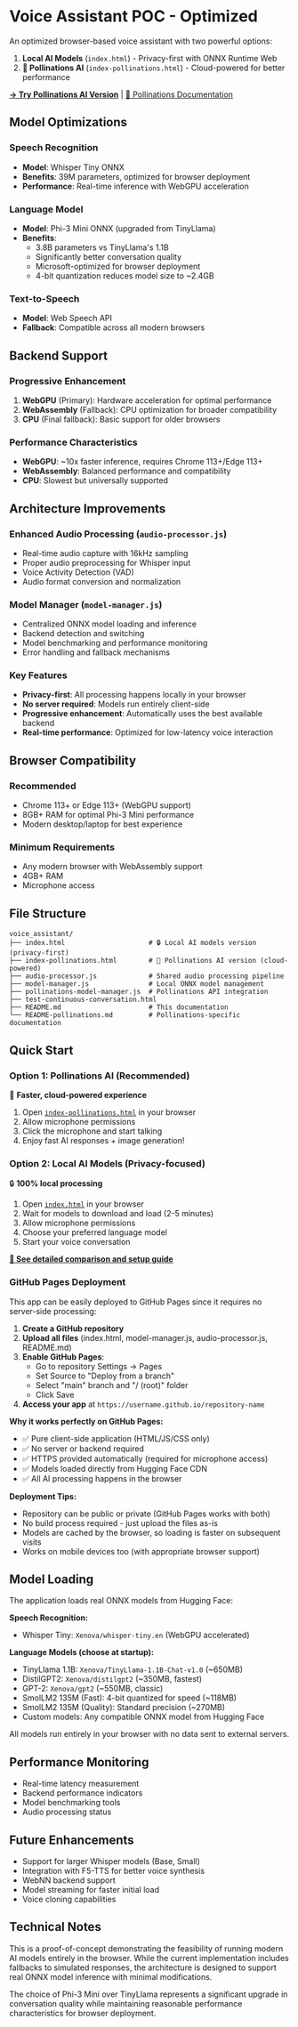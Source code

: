 # Voice Assistant POC - Optimized

An optimized browser-based voice assistant with two powerful options:

1. **Local AI Models** (`index.html`) - Privacy-first with ONNX Runtime Web
2. **🌸 Pollinations AI** (`index-pollinations.html`) - Cloud-powered for better performance

[**→ Try Pollinations AI Version**](index-pollinations.html) | [📖 Pollinations Documentation](README-pollinations.md)

## Model Optimizations

### Speech Recognition
- **Model**: Whisper Tiny ONNX
- **Benefits**: 39M parameters, optimized for browser deployment
- **Performance**: Real-time inference with WebGPU acceleration

### Language Model
- **Model**: Phi-3 Mini ONNX (upgraded from TinyLlama)
- **Benefits**: 
  - 3.8B parameters vs TinyLlama's 1.1B
  - Significantly better conversation quality
  - Microsoft-optimized for browser deployment
  - 4-bit quantization reduces model size to ~2.4GB

### Text-to-Speech
- **Model**: Web Speech API
- **Fallback**: Compatible across all modern browsers

## Backend Support

### Progressive Enhancement
1. **WebGPU** (Primary): Hardware acceleration for optimal performance
2. **WebAssembly** (Fallback): CPU optimization for broader compatibility
3. **CPU** (Final fallback): Basic support for older browsers

### Performance Characteristics
- **WebGPU**: ~10x faster inference, requires Chrome 113+/Edge 113+
- **WebAssembly**: Balanced performance and compatibility
- **CPU**: Slowest but universally supported

## Architecture Improvements

### Enhanced Audio Processing (`audio-processor.js`)
- Real-time audio capture with 16kHz sampling
- Proper audio preprocessing for Whisper input
- Voice Activity Detection (VAD)
- Audio format conversion and normalization

### Model Manager (`model-manager.js`)
- Centralized ONNX model loading and inference
- Backend detection and switching
- Model benchmarking and performance monitoring
- Error handling and fallback mechanisms

### Key Features
- **Privacy-first**: All processing happens locally in your browser
- **No server required**: Models run entirely client-side
- **Progressive enhancement**: Automatically uses the best available backend
- **Real-time performance**: Optimized for low-latency voice interaction

## Browser Compatibility

### Recommended
- Chrome 113+ or Edge 113+ (WebGPU support)
- 8GB+ RAM for optimal Phi-3 Mini performance
- Modern desktop/laptop for best experience

### Minimum Requirements
- Any modern browser with WebAssembly support
- 4GB+ RAM
- Microphone access

## File Structure

```
voice_assistant/
├── index.html                     # 🔒 Local AI models version (privacy-first)
├── index-pollinations.html        # 🌸 Pollinations AI version (cloud-powered)
├── audio-processor.js             # Shared audio processing pipeline
├── model-manager.js               # Local ONNX model management
├── pollinations-model-manager.js  # Pollinations API integration
├── test-continuous-conversation.html
├── README.md                      # This documentation
└── README-pollinations.md         # Pollinations-specific documentation
```

## Quick Start

### Option 1: Pollinations AI (Recommended)
🌸 **Faster, cloud-powered experience**
1. Open [`index-pollinations.html`](index-pollinations.html) in your browser
2. Allow microphone permissions
3. Click the microphone and start talking
4. Enjoy fast AI responses + image generation!

### Option 2: Local AI Models (Privacy-focused)
🔒 **100% local processing**
1. Open [`index.html`](index.html) in your browser
2. Wait for models to download and load (2-5 minutes)
3. Allow microphone permissions  
4. Choose your preferred language model
5. Start your voice conversation

**[📖 See detailed comparison and setup guide](README-pollinations.md)**

### GitHub Pages Deployment

This app can be easily deployed to GitHub Pages since it requires no server-side processing:

1. **Create a GitHub repository**
2. **Upload all files** (index.html, model-manager.js, audio-processor.js, README.md)
3. **Enable GitHub Pages**:
   - Go to repository Settings → Pages
   - Set Source to "Deploy from a branch"
   - Select "main" branch and "/ (root)" folder
   - Click Save
4. **Access your app** at `https://username.github.io/repository-name`

**Why it works perfectly on GitHub Pages:**
- ✅ Pure client-side application (HTML/JS/CSS only)
- ✅ No server or backend required
- ✅ HTTPS provided automatically (required for microphone access)
- ✅ Models loaded directly from Hugging Face CDN
- ✅ All AI processing happens in the browser

**Deployment Tips:**
- Repository can be public or private (GitHub Pages works with both)
- No build process required - just upload the files as-is
- Models are cached by the browser, so loading is faster on subsequent visits
- Works on mobile devices too (with appropriate browser support)

## Model Loading

The application loads real ONNX models from Hugging Face:

**Speech Recognition:**
- Whisper Tiny: `Xenova/whisper-tiny.en` (WebGPU accelerated)

**Language Models (choose at startup):**
- TinyLlama 1.1B: `Xenova/TinyLlama-1.1B-Chat-v1.0` (~650MB)
- DistilGPT2: `Xenova/distilgpt2` (~350MB, fastest)
- GPT-2: `Xenova/gpt2` (~550MB, classic)
- SmolLM2 135M (Fast): 4-bit quantized for speed (~118MB)
- SmolLM2 135M (Quality): Standard precision (~270MB)
- Custom models: Any compatible ONNX model from Hugging Face

All models run entirely in your browser with no data sent to external servers.

## Performance Monitoring

- Real-time latency measurement
- Backend performance indicators
- Model benchmarking tools
- Audio processing status

## Future Enhancements

- Support for larger Whisper models (Base, Small)
- Integration with F5-TTS for better voice synthesis
- WebNN backend support
- Model streaming for faster initial load
- Voice cloning capabilities

## Technical Notes

This is a proof-of-concept demonstrating the feasibility of running modern AI models entirely in the browser. While the current implementation includes fallbacks to simulated responses, the architecture is designed to support real ONNX model inference with minimal modifications.

The choice of Phi-3 Mini over TinyLlama represents a significant upgrade in conversation quality while maintaining reasonable performance characteristics for browser deployment.